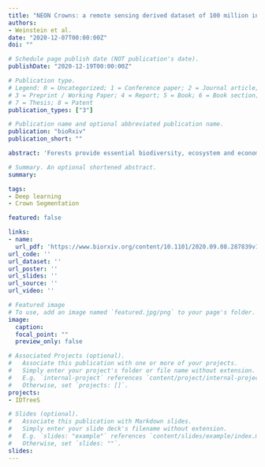 ```yaml
---
title: "NEON Crowns: a remote sensing derived dataset of 100 million individual tree crowns"
authors:
- Weinstein et al.
date: "2020-12-07T00:00:00Z"
doi: ""

# Schedule page publish date (NOT publication's date).
publishDate: "2020-12-19T00:00:00Z"

# Publication type.
# Legend: 0 = Uncategorized; 1 = Conference paper; 2 = Journal article;
# 3 = Preprint / Working Paper; 4 = Report; 5 = Book; 6 = Book section;
# 7 = Thesis; 8 = Patent
publication_types: ["3"]

# Publication name and optional abbreviated publication name.
publication: "bioRxiv"
publication_short: ""

abstract: 'Forests provide essential biodiversity, ecosystem and economic services. Information on individual trees is important for understanding the state of forest ecosystems but obtaining individual-level data at broad scales is challenging due to the costs and logistics of data collection. While advances in remote sensing techniques allow surveys of individual trees at unprecedented extents, there remain significant technical and computational challenges in turning sensor data into tangible information. Using deep learning methods, we produced an open-source dataset of individual-level crown estimates for 100 million trees at 37 sites across the United States surveyed by the National Ecological Observatory Networks Airborne Observation Platform. Each canopy tree crown is represented by a rectangular bounding box and includes information on the height, crown area, and spatial location of the tree. Tree crowns identified using this technique correspond well with hand-labeled crowns, exhibiting both high levels of overlap and good correspondence in height estimates. These data have the potential to drive significant expansion of individual-level research on trees by facilitating both regional analyses at scales of 10,000 ha and cross-region comparisons encompassing forest types from most of the United States.'

# Summary. An optional shortened abstract.
summary:

tags:
- Deep learning
- Crown Segmentation

featured: false

links:
- name:
  url_pdf: 'https://www.biorxiv.org/content/10.1101/2020.09.08.287839v1.abstract'
url_code: ''
url_dataset: ''
url_poster: ''
url_slides: ''
url_source: ''
url_video: ''

# Featured image
# To use, add an image named `featured.jpg/png` to your page's folder.
image:
  caption:
  focal_point: ""
  preview_only: false

# Associated Projects (optional).
#   Associate this publication with one or more of your projects.
#   Simply enter your project's folder or file name without extension.
#   E.g. `internal-project` references `content/project/internal-project/index.md`.
#   Otherwise, set `projects: []`.
projects:
- IDTreeS

# Slides (optional).
#   Associate this publication with Markdown slides.
#   Simply enter your slide deck's filename without extension.
#   E.g. `slides: "example"` references `content/slides/example/index.md`.
#   Otherwise, set `slides: ""`.
slides:
---
```

